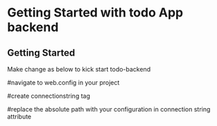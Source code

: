 # Getting Started with todo App backend




## Getting Started

Make change as below to kick start todo-backend

#navigate to web.config in your project

#create connectionstring tag

#replace the absolute path with your configuration in connection string attribute

